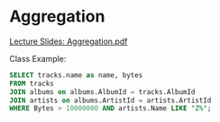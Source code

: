 # Aggregation

[Lecture Slides: Aggregation.pdf](../Lecture-Slides/Lecture-11-Aggregation.pdf)

Class Example:

```sql
SELECT tracks.name as name, bytes
FROM tracks
JOIN albums on albums.AlbumId = tracks.AlbumId
JOIN artists on albums.ArtistId = artists.ArtistId
WHERE Bytes > 10000000 AND artists.Name LIKE "Z%";
```
